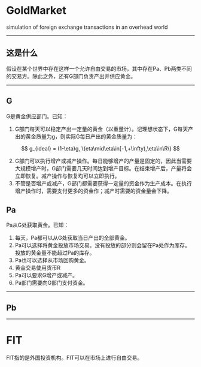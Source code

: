 # GoldMarket

simulation of foreign exchange transactions in an overhead world

---

## 这是什么

假设在某个世界中存在这样一个允许自由交易的市场，其中存在Pa、Pb两类不同的交易方。除此之外，还有G部门负责产出并供应黄金。

---

## G

G是黄金供应部门。已知：

1. G部门每天可以稳定产出一定量的黄金（以重量计）。记理想状态下，G每天产出的黄金质量为g，则实际G每日产出的黄金质量为：

$$
g_{ideal} = (1-\eta)g, \{eta\mid\eta\in[-1,+\infty),\eta\in\R\}
$$

2. G部门可以执行增产或减产操作。每日能够增产的产量是固定的，因此当需要大规模增产时，G部门需要几天时间达到增产目标。在结束增产后，产量将会立即恢复。减产操作与恢复均可以立即执行。
3. 不管是否增产或减产，G部门都需要获得一定量的资金作为生产成本。在执行增产操作时，需要支付更多的资金作；减产时需要的资金量会下降。

## Pa

Pa从G处获取黄金。已知：

1. 每天，Pa都可以从G处获取当日产出的全部黄金。
2. Pa可以选择将黄金投放市场交易。没有投放的部分则会留在Pa处作为库存。投放的黄金量不能超过Pa的库存。
3. Pa也可以选择从市场回购黄金。
4. 黄金交易使用货币R
5. Pa可以要求G增产或减产。
6. Pa部门需要向G部门支付资金。

---

## Pb

---

# FIT

FIT指的是外国投资机构。FIT可以在市场上进行自由交易。
